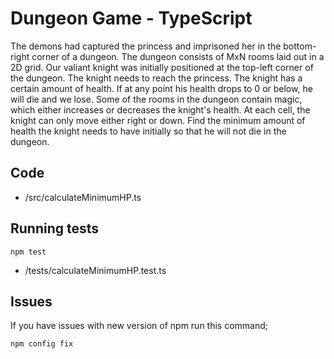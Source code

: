 

# Dungeon Game - TypeScript


The demons had captured the princess and imprisoned her in the bottom-right corner of a dungeon. 
The dungeon consists of MxN rooms laid out in a 2D grid. Our valiant knight was initially positioned at the top-left corner of the dungeon. The knight needs to reach the princess. 
The knight has a certain amount of health. If at any point his health drops to 0 or below, he will die and we lose. Some of the rooms in the dungeon contain magic, which either increases or decreases the knight's health. At each cell, the knight can only move either right or down. Find the minimum amount of health the knight needs to have initially so that he will not die in the dungeon.


## Code 

- /src/calculateMinimumHP.ts

## Running tests 

```shell 
npm test
```

- /tests/calculateMinimumHP.test.ts

## Issues

If you have issues with new version of npm run this command;

```shell 
npm config fix
```
